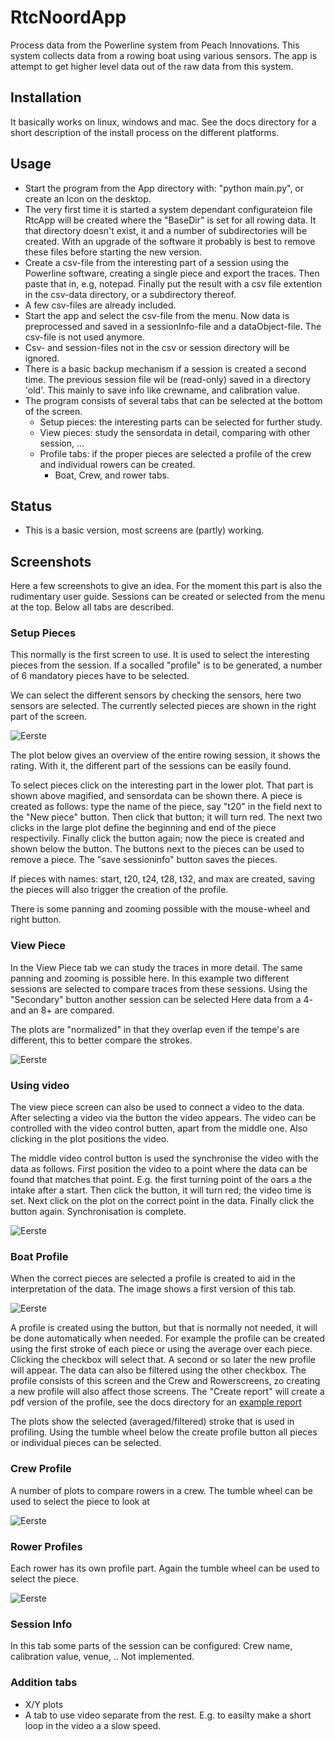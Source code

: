 # RtcNoordApp

Process data from the Powerline system from Peach Innovations.
This system collects data from a rowing boat using various sensors.
The app is attempt to get higher level data out of the raw data from this system.

## Installation

It basically works on linux, windows and mac. See the docs directory for a short description of the install process on the different platforms.

## Usage

  - Start the program from the App directory with: "python main.py", or create an Icon on the desktop.
  - The very first time it is started a system dependant configurateion file RtcApp will be created where the "BaseDir" is set for all rowing data.
    It that directory doesn't exist, it and a number of subdirectories will be created.
    With an upgrade of the software it probably is best to remove these files before starting the new version.
  - Create a csv-file from the interesting part of a session using the Powerline software, creating a single piece and
    export the traces. Then paste that in, e.g, notepad. Finally put the result with a csv file extention in the csv-data directory, or a subdirectory thereof.
  - A few csv-files are already included.
  - Start the app and select the csv-file from the menu.
    Now data is preprocessed and saved in a sessionInfo-file and a dataObject-file.
    The csv-file is not used anymore.
  - Csv- and session-files not in the csv or session directory will be ignored.
  - There is a basic backup mechanism if a session is created a second time. The previous session file wil be (read-only) saved in a directory 'old'.
    This mainly to save info like crewname, and calibration value.
  - The program consists of several tabs that can be selected at the bottom of the screen.
      - Setup pieces: the interesting parts can be selected for further study.
      - View pieces: study the sensordata in detail, comparing with other session, ...
      - Profile tabs: if the proper pieces are selected a profile of the crew and individual rowers can be created.
          - Boat, Crew, and rower tabs.
	  
## Status

   - This is a basic version, most screens are (partly) working.

## Screenshots

Here a few screenshots to give an idea.
For the moment this part is also the rudimentary user guide.
Sessions can be created or selected from the menu at the top.
Below all tabs are described.

### Setup Pieces

This normally is the first screen to use.
It is used to select the interesting pieces from the session.
If a socalled "profile" is to be generated, a number of 6 mandatory pieces have to be selected.

We can select the different sensors by checking the sensors, here two sensors are selected.
The currently selected pieces are shown in the right part of the screen.

![Eerste](docs/SetupPieces.png)

The plot below gives an overview of the entire rowing session, it shows the rating.
With it, the different part of the sessions can be easily found.

To select pieces click on the interesting part in the lower plot.
That part is shown above magified, and sensordata can be shown there.
A piece is created as follows: type the name of the piece, say "t20" in the field next to the "New piece" button.
Then click that button; it will turn red.
The next two clicks in the large plot define the beginning and end of the piece respectivily.
Finally click the button again; now the piece is created and shown below the button.
The buttons next to the pieces can be used to remove a piece.
The "save sessioninfo" button saves the pieces.

If pieces with names: start, t20, t24, t28, t32, and max are created, saving the pieces will also trigger the creation of the profile.

There is some panning and zooming possible with the mouse-wheel and right button.

### View Piece

In the View Piece tab we can study the traces in more detail.
The same panning and zooming is possible here.
In this example two different sessions are selected to compare traces from these sessions.
Using the "Secondary" button another session can be selected
Here data from a 4- and an 8+ are compared.

The plots are "normalized" in that they overlap even if the tempe's are different, this to better compare the strokes.

![Eerste](docs/ViewPiece.png)

### Using video

The view piece screen can also be used to connect a video to the data.
After selecting a video via the button the video appears.
The video can be controlled with the video control butten, apart from the middle one.
Also clicking in the plot positions the video.

The middle video control button is used the synchronise the video with the data as follows.
First position the video to a point where the data can be found that matches that point.
E.g. the first turning point of the oars a the intake after a start.
Then click the button, it will turn red; the video time is set.
Next click on the plot on the correct point in the data.
Finally click the button again. Synchronisation is complete.

![Eerste](docs/ViewVideo.png)

### Boat Profile

When the correct pieces are selected a profile is created to aid in the interpretation of the data.
The image shows a first version of this tab.

![Eerste](docs/BoatProfile.png)

A profile is created using the button, but that is normally not needed, it will be done automatically when needed.
For example the profile can be created using the first stroke of each piece or using the average over each piece.
Clicking the checkbox will select that. A second or so later the new profile will appear.
The data can also be filtered using the other checkbox.
The profile consists of this screen and the Crew and Rowerscreens, zo creating a new profile will also affect those screens.
The "Create report" will create a pdf version of the profile, see the docs directory for an [example report](docs/example_report.pdf)

The plots show the selected (averaged/filtered) stroke that is used in profiling.
Using the tumble wheel below the create profile button all pieces or individual pieces can be selected.

### Crew Profile

A number of plots to compare rowers in a crew.
The tumble wheel can be used to select the piece to look at

![Eerste](docs/CrewProfile.png)

### Rower Profiles

Each rower has its own profile part.
Again the tumble wheel can be used to select the piece.

![Eerste](docs/Rowerview.png)

### Session Info

In this tab some parts of the session can be configured: Crew name, calibration value, venue, ..
Not implemented.

### Addition tabs

  -  X/Y plots
  -  A tab to use video separate from the rest. E.g. to easilty make a short loop in the video a a slow speed.
